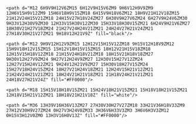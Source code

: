 <svg width="39" height="36" viewBox="0 0 39 36" fill="none" xmlns="http://www.w3.org/2000/svg">

    <path d="M12 6H9V9H12V6ZM15 6H12V9H15V6ZM9 9H6V12H9V9ZM9 12H6V15H9V12ZM9 15H6V18H9V15ZM18 6H15V9H18V6ZM12 18H9V21H12V18ZM15 21H12V24H15V21ZM18 24H15V27H18V24ZM27 6H30V9H27V6ZM24 6H27V9H24V6ZM30 9H33V12H30V9ZM30 12H33V15H30V12ZM30 15H33V18H30V15ZM21 6H24V9H21V6ZM27 18H30V21H27V18ZM24 21H27V24H24V21ZM21 24H24V27H21V24ZM21 27H18V30H21V27ZM21 9H18V12H21V9Z" fill="black"/>

    <path d="M12 9H9V12H12V9ZM15 12H12V15H15V12ZM18 9H15V12H18V9ZM12 15H9V18H12V15ZM15 15H12V18H15V15ZM15 18H12V21H15V18ZM18 12H15V15H18V12ZM18 21H15V24H18V21ZM18 18H15V21H18V18ZM27 9H30V12H27V9ZM24 9H27V12H24V9ZM27 12H30V15H27V12ZM24 12H27V15H24V12ZM21 9H24V12H21V9ZM27 15H30V18H27V15ZM24 15H27V18H24V15ZM24 18H27V21H24V18ZM21 12H24V15H21V12ZM21 21H24V24H21V21ZM21 18H24V21H21V18ZM21 21H18V24H21V21ZM21 24H18V27H21V24Z" fill="#FF0000"/>

    <path d="M18 15H15V18H18V15ZM21 15H24V18H21V15ZM21 15H18V18H21V15ZM21 12H18V15H21V12ZM21 18H18V21H21V18Z" fill="white"/>

    <path d="M36 13H39V16H36V13ZM27 27H30V30H27V27ZM18 33H21V36H18V33ZM9 27H12V30H9V27ZM24 0H27V3H24V0ZM33 3H36V6H33V3ZM3 3H6V6H3V3ZM12 0H15V3H12V0ZM0 13H3V16H0V13Z" fill="#FF0000"/>

</svg>

